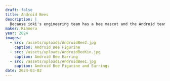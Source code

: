 ```yaml
---
draft: false
title: Android Bees
description: |
  Because ioki's engineering team has a bee mascot and the Android team needed to represent!
maker: Kinnera
year: 2024
images:
  - src: /assets/uploads/AndroidBee2.jpg
    caption: Android Bee Figurine
  - src: /assets/uploads/AndroidBeeKin.jpg
    caption: Android Bee Earring
  - src: /assets/uploads/AndroidBee1.jpg
    caption: Android Bee Figurine and Earrings
date: 2024-03-02
---
```

